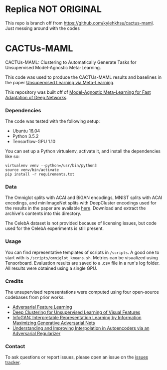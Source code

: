 # Replica NOT ORIGINAL
This repo is branch off from https://github.com/kylehkhsu/cactus-maml.
Just messing around with the codes


# CACTUs-MAML
CACTUs-MAML: Clustering to Automatically Generate Tasks for Unsupervised Model-Agnostic Meta-Learning.

This code was used to produce the CACTUs-MAML results and baselines in the paper [Unsupervised Learning via Meta-Learning](https://arxiv.org/abs/1810.02334).

This repository was built off of [Model-Agnostic Meta-Learning for Fast Adaptation of Deep Networks](https://github.com/cbfinn/maml).

### Dependencies
The code was tested with the following setup:
* Ubuntu 16.04
* Python 3.5.2
* Tensorflow-GPU 1.10

You can set up a Python virtualenv, activate it, and install the dependencies like so:
```
virtualenv venv --python=/usr/bin/python3
source venv/bin/activate
pip install -r requirements.txt
```

### Data
The Omniglot splits with ACAI and BiGAN encodings, MNIST splits with ACAI encodings, and miniImageNet splits with DeepCluster encodings used for the results in the paper are available [here](https://drive.google.com/open?id=1SbJQQ56FqfJVgy2DMynR60IH_bQHjW5m).
Download and extract the archive's contents into this directory.

The CelebA dataset is not provided because of licensing issues, but code used for the CelebA experiments is still present.

### Usage
You can find representative templates of scripts in ```/scripts```. A good one to start with is ```/scripts/omniglot_kmeans.sh```. Metrics can be visualized using Tensorboard. Evaluation results are saved to a .csv file in a run's log folder. All results were obtained using a single GPU.

### Credits
The unsupervised representations were computed using four open-source codebases from prior works.
* [Adversarial Feature Learning](https://github.com/jeffdonahue/bigan)
* [Deep Clustering for Unsupervised Learning of Visual Features](https://github.com/facebookresearch/deepcluster)
* [InfoGAN: Interpretable Representation Learning by Information Maximizing Generative Adversarial Nets](https://github.com/openai/InfoGAN)
* [Understanding and Improving Interpolation in Autoencoders via an Adversarial Regularizer](https://github.com/brain-research/acai)


### Contact
To ask questions or report issues, please open an issue on the [issues tracker](https://github.com/hsukyle/cactus-maml/issues).

